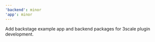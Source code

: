 ```yaml
---
'backend': minor
'app': minor
---
```


Add backstage example app and backend packages for 3scale plugin development.
